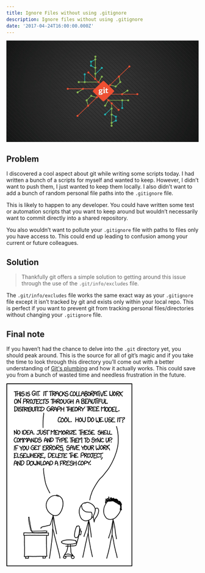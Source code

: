 ```yaml
---
title: Ignore Files without using .gitignore
description: Ignore files without using .gitignore
date: '2017-04-24T16:00:00.000Z'
---
```


![Git](./git.jpeg)

## Problem

I discovered a cool aspect about git while writing some scripts today. I had written a bunch of a scripts for myself and wanted to keep. However, I didn’t want to push them, I just wanted to keep them locally. I also didn’t want to add a bunch of random personal file paths into the `.gitignore` file.

This is likely to happen to any developer. You could have written some test or automation scripts that you want to keep around but wouldn’t necessarily want to commit directly into a shared repository.

You also wouldn’t want to pollute your `.gitignore` file with paths to files only you have access to. This could end up leading to confusion among your current or future colleagues.

## Solution

> Thankfully git offers a simple solution to getting around this issue through the use of the `.git/info/excludes` file.

The `.git/info/excludes` file works the same exact way as your `.gitignore` file except it isn’t tracked by git and exists only within your local repo. This is perfect if you want to prevent git from tracking personal files/directories without changing your `.gitignore` file.

## Final note

If you haven’t had the chance to delve into the `.git` directory yet, you should peak around. This is the source for all of git’s magic and if you take the time to look through this directory you’ll come out with a better understanding of <a href="https://git-scm.com/book/en/v2/Git-Internals-Git-Objects" target="_blank">Git's plumbing</a> and how it actually works. This could save you from a bunch of wasted time and needless frustration in the future.

![XKCD Git](./xkcd-git.png)
